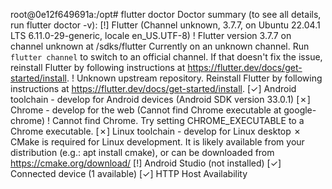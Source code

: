 root@0e12f649691a:/opt# flutter doctor
Doctor summary (to see all details, run flutter doctor -v):
[!] Flutter (Channel unknown, 3.7.7, on Ubuntu 22.04.1 LTS 6.11.0-29-generic, locale en_US.UTF-8)
    ! Flutter version 3.7.7 on channel unknown at /sdks/flutter
      Currently on an unknown channel. Run `flutter channel` to switch to an official channel.
      If that doesn't fix the issue, reinstall Flutter by following instructions at https://flutter.dev/docs/get-started/install.
    ! Unknown upstream repository.
      Reinstall Flutter by following instructions at https://flutter.dev/docs/get-started/install.
[✓] Android toolchain - develop for Android devices (Android SDK version 33.0.1)
[✗] Chrome - develop for the web (Cannot find Chrome executable at google-chrome)
    ! Cannot find Chrome. Try setting CHROME_EXECUTABLE to a Chrome executable.
[✗] Linux toolchain - develop for Linux desktop
    ✗ CMake is required for Linux development.
      It is likely available from your distribution (e.g.: apt install cmake), or can be downloaded from https://cmake.org/download/
[!] Android Studio (not installed)
[✓] Connected device (1 available)
[✓] HTTP Host Availability
